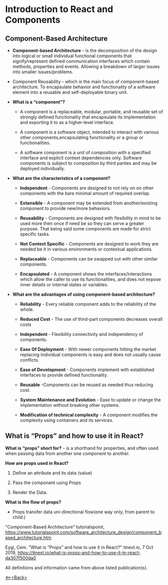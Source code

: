 # Introduction to React and Components

## Component-Based Architecture

* **Component-based Architecture** - is the decomposition of the design into logical or small individual functional components that signify/represent  defined communication interfaces which contain methods, properties and events. Allowing a breakdown of larger issues into smaller issues/problems.

* Component Reusability - which is the main focus of component-based architecture. To encapsulate behavior and functionality of a software element into a reusable and self-deployable binary unit.

* **What is a “component”?**

  * A component is a replaceable, modular, portable, and reusable set of strongly defined functionality that encapsulate its implementation and exporting it to as a higher-level interface.

  * A component is a software object, intended to interact with various other components,encapsulating functionality or a group or functionalities.

  * A software component is a unit of composition with a specified interface and explicit context dependencies only. Software components is subject to composition by third parties and may be deployed individually.

* **What are the characteristics of a component?**

  * **Independent** - Components are designed to not rely on on other components with the bare minimal amount of required overlap.

  * **Extensible** - A component may be extended from another/existing component to provide new/more behaviors.

  * **Reusability** - Components are designed with flexibility in mind to be used more then once if need be so they can serve a greater purpose. That being said some components are made for strict specific tasks.

  * **Not Context Specific** - Components are designed to work they are needed be it in various environments or contextual applications.

  * **Replaceable** - Components can be swapped out with other similar components.

  * **Encapsulated** - A component shows the interfaces/interactions which allow the caller to use its functionalities, and does not expose inner details or internal states or variables.

* **What are the advantages of using component-based architecture?**

  * **Reliability** - Every reliable component adds to the reliability of the whole.

  * **Reduced Cost** - The use of third-part components decreases overall costs

  * **Independent** - Flexibility connectivity and independency of components.

  * **Ease Of Deployment** - With newer components hitting the market replacing individual components is easy and does not usually cause conflicts.

  * **Ease of Development** - Components implement with established interfaces to provide defined functionality.

  * **Reusable** -Components can be reused as needed thus reducing cost.

  * **System Maintenance and Evolution** - Ease to update or change the implementation without breaking other systems.

  * **Modification of technical complexity** - A component modifies the complexity using containers and its services.

## What is “Props” and how to use it in React?

**What is “props” short for?** - is a shorthand for properties, and often used when passing data from another one component to another.

**How are props used in React?**

1. Define an attribute and its data (value)

2. Pass the component using Props

3. Render the Data.

**What is the flow of props?**

* Props transfer data uni-directional flow(one way only, from parent to child.)

"Component-Based Architecture" tutorialspoint, <https://www.tutorialspoint.com/software_architecture_design/component_based_architecture.htm>

Eygi, Cem. "What is “Props” and how to use it in React?" itnext.io, 7 Oct 2019, <https://itnext.io/what-is-props-and-how-to-use-it-in-react-da307f500da0>

All definitions and information came from above listed publication(s).

[<===Back>](README.md)
